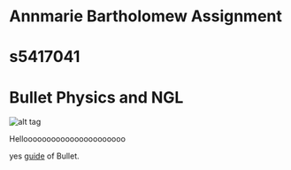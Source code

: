 # Annmarie Bartholomew Assignment
# s5417041

# Bullet Physics and NGL
![alt tag](http://nccastaff.bournemouth.ac.uk/jmacey/GraphicsLib/Demos/Bullet.png)

Helloooooooooooooooooooooo

yes [guide](http://bulletphysics.org/wordpress/) of Bullet.


```
